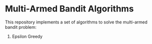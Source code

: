 # Multi-Armed Bandit Algorithms

This repository implements a set of algorithms to solve the multi-armed bandit problem:

1. Epsilon Greedy
